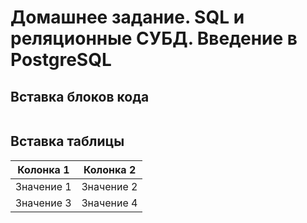 # Домашнее задание. SQL и реляционные СУБД. Введение в PostgreSQL 

## Вставка блоков кода
``` POWERSHELL

```
## Вставка таблицы
| Колонка 1 |Колонка 2|
| --------- |---------|
| Значение 1| Значение 2 |
| Значение 3| Значение 4 |
